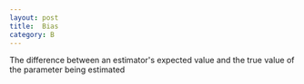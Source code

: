 ```yaml
---
layout: post
title:  Bias
category: B
---
```


The difference between an estimator's expected value and the true value of the parameter being estimated